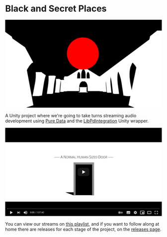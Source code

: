 # Black and Secret Places

![Screenshot of the project: pure black background; a ruined church, pure white with no shading; a vivid red ball (again no shading) levitating in the centre of the church.](Images/ruined-church.png)

A Unity project where we're going to take turns streaming audio development using [Pure Data](https://puredata.info/) and the [LibPdIntegration](https://github.com/LibPdIntegration/LibPdIntegration) Unity wrapper.



[![Image link to the youtube playlist of our streams.](Images/youtube-link.png)](https://www.youtube.com/playlist?list=PL9mtAkCrEZavP0T_C4mLqKdxYD-4wURoZ)

You can view our streams on [this playlist](https://www.youtube.com/playlist?list=PL9mtAkCrEZavP0T_C4mLqKdxYD-4wURoZ), and if you want to follow along at home there are releases for each stage of the project, on the [releases page](https://github.com/NiallMoody/black-and-secret-places/releases).